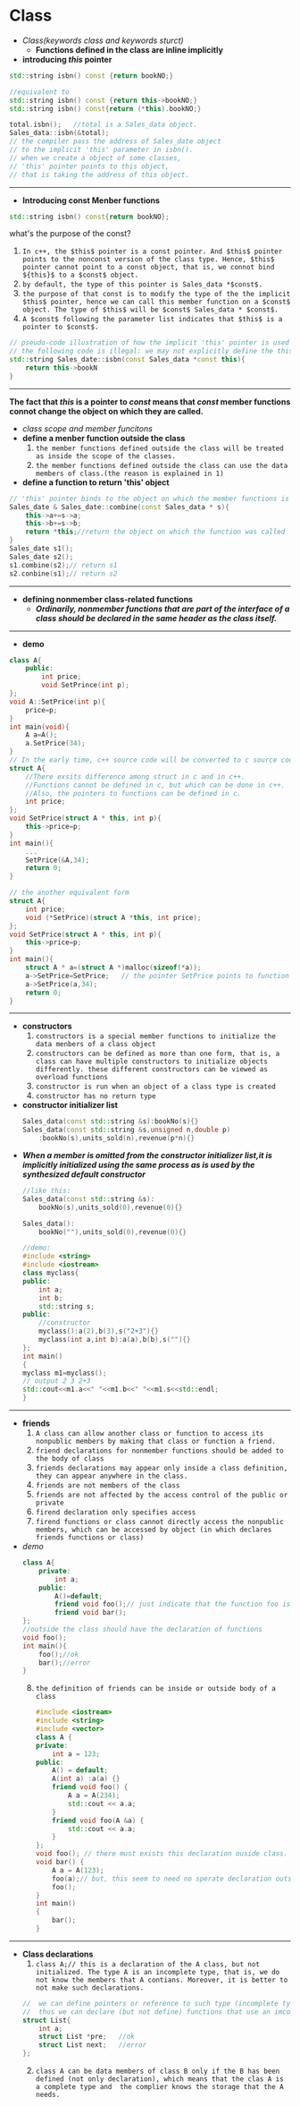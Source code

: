 #  Class
- *Class(keywords class and keywords sturct)*
  - **Functions defined in the class are inline implicitly**
- **introducing $this$ pointer**
```c++
std::string isbn() const {return bookNO;}

//equivalent to 
std::string isbn() const {return this->bookNO;}
std::string isbn() const{return (*this).bookNO;}

total.isbn();   //total is a Sales_data object.
Sales_data::isbn(&total);
// the compiler pass the address of Sales_date object
// to the implicit 'this' parameter in isbn().
// when we create a object of some classes, 
// 'this' pointer points to this object, 
// that is taking the address of this object.
```
---
- **Introducing const Menber functions**
```c++
std::string isbn() const{return bookNO};
```
what's the purpose of the const?
  1. `In c++, the $this$ pointer is a const pointer. And $this$ pointer points to the nonconst version of the class type. Hence, $this$ pointer cannot point to a const object, that is, we connot bind ${this}$ to a $const$ object.`
  2. `by default, the type of this pointer is Sales_data *$const$.`
  3. `the purpose of that const is to modify the type of the the implicit $this$ pointer, hence we can call this member function on a $const$ object. The type of $this$ will be $const$ Sales_data * $const$.`
  4. `A $const$ following the parameter list indicates that $this$ is a pointer to $const$.`

```c++
// pseudo-code illustration of how the implicit 'this' pointer is used
// the following code is illegal: we may not explicitly define the this pointer ourselves.
std::string Sales_date::isbn(const Sales_data *const this){
    return this->bookN
}
```
---
**The fact that $this$ is a pointer to $const$ means that $const$ member functions connot change the object on which they are called.** 
- *class scope and member funcitons*
- **define a menber function outside the class**
  1. `the member functions defined outside the class will be treated as inside the scope of the classes.`
  2. `the member functions defined outside the class can use the data members of class.(the reason is explained in 1)`
- **define a function to return 'this' object**
```c++
// 'this' pointer binds to the object on which the member functions is called.
Sales_date & Sales_date::combine(const Sales_data * s){
    this->a+=s->a;
    this->b+=s->b;
    return *this;//return the object on which the function was called
}
Sales_date s1();
Sales_date s2();
s1.combine(s2);// return s1
s2.conbine(s1);// return s2
```
---
- **defining nonmember class-related functions**
  - ***Ordinarily, nonmember functions that are part of the interface of a class should be declared in the same header as the class itself.***
---
- **demo**
```c++
class A{
    public:
        int price;
        void SetPrince(int p);
};
void A::SetPrice(int p){
    price=p;
}
int main(void){
    A a=A();
    a.SetPrice(34);
}
// In the early time, c++ source code will be converted to c source code, because of having no compilers for c++.
struct A{
    //There exsits difference among struct in c and in c++.
    //Functions cannot be defined in c, but which can be done in c++.
    //Also, the pointers to functions can be defined in c. 
    int price;
};
void SetPrice(struct A * this, int p){
    this->price=p;
}
int main(){
    ...
    SetPrice(&A,34);
    return 0;
}

// the another equivalent form
struct A{
    int price;
    void (*SetPrice)(struct A *this, int price);
};
void SetPrice(struct A * this, int p){
    this->price=p;
}
int main(){
    struct A * a=(struct A *)malloc(sizeof(*a));
    a->SetPrice=SetPrice;   // the pointer SetPrice points to function SetPrice
    a->SetPrice(a,34);
    return 0;
}
```
---
- **constructors**
    1. `constructors is a special member functions to initialize the data menbers of a class object`
    2. `constructors can be defined as more than one form, that is, a class can have multiple constructors to initialize objects differently. these different constructors can be viewed as overload functions`
    3. `constructor is run when an object of a class type is created`
    4. `constructor has no return type`
- **constructor initializer list**
    ```c++
    Sales_data(const std::string &s):bookNo(s){}
    Sales_data(const std::string &s,unsigned n,double p)
        :bookNo(s),units_sold(n),revenue(p*n){}
    ```
- ***When a member is omitted from the constructor initializer list,it is implicitly initialized using the same process as is used by the synthesized default constructor***
    ```c++
    //like this:
    Sales_data(const std::string &s):
        bookNo(s),units_sold(0),revenue(0){}
    
    Sales_data():
        bookNo(""),units_sold(0),revenue(0){}

    //demo:
    #include <string>
    #include <iostream>
    class myclass{
    public:
        int a;
        int b;
        std::string s;
    public:
        //constructor
        myclass():a(2),b(3),s("2+3"){}
        myclass(int a,int b):a(a),b(b),s(""){}
    };
    int main()
    {
    myclass m1=myclass();
    // output 2 3 2+3
    std::cout<<m1.a<<" "<<m1.b<<" "<<m1.s<<std::endl;
    }
    ```    
---
- **friends**
  1. `A class can allow another class or function to access its nonpublic members by making that class or function a friend.`
  2. `friend declarations for nonmember functions should be added to the body of class` 
  3. `friends declarations may appear only inside a class definition, they can appear anywhere in the class.`
  4. `friends are not members of the class`
  5. `friends are not affected by the access control of the public or private`
  6. `firend declaration only specifies access`
  7. `firend functions or class cannot directly access the nonpublic members, which can be accessed by object (in which declares friends functions or class)`
- *demo*
    ```c++
    class A{
        private:
            int a;
        public:
            A()=default;
            friend void foo();// just indicate that the function foo is a friend to Class A
            friend void bar();
    };
    //outside the class should have the declaration of functions
    void foo();
    int main(){
        foo();//ok
        bar();//error
    }
    ```
    8. `the definition of friends can be inside or outside body of a class`
        ```c++
        #include <iostream>
        #include <string>
        #include <vector>
        class A {
        private:
            int a = 123;
        public:
            A() = default;
            A(int a) :a(a) {}
            friend void foo() {
                A a = A(234);
                std::cout << a.a;
            }
            friend void foo(A &a) {
                std::cout << a.a;
            }
        };
        void foo(); // there must exists this declaration ouside class. otherwise, the call to foo() will be failed.
        void bar() {
            A a = A(123);
            foo(a);// but, this seem to need no sperate declaration outside the class.
            foo();
        }
        int main()
        {	
            bar();
        }  
        ```
---
- **Class declarations**
    1. `class A;// this is a declaration of the A class, but not initialized. The type A is an incomplete type, that is, we do not know the members that A contians. Moreover, it is better to not make such declarations.`
    ```c++
    //  we can define pointers or reference to such type (incomplete type), 
    //  thus we can declare (but not define) functions that use an imcomplete type as a parameter or return type. Which seems to relative to C.
    struct List{
        int a;
        struct List *pre;   //ok
        struct List next;   //error
    };
    ```
    2. `class A can be data members of class B only if the B has been defined (not only declaration), which means that the clas A is a complete type and  the complier knows the storage that the A needs.`